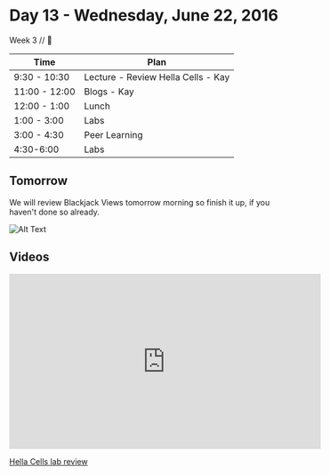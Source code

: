 # Day 13 - Wednesday, June 22, 2016 

Week 3 // :blue_heart:

Time       | Plan     |
----------------|-------
9:30 - 10:30  | Lecture - Review Hella Cells - Kay
11:00 - 12:00 | Blogs - Kay
12:00 - 1:00   | Lunch
1:00 - 3:00    | Labs
3:00 - 4:30   | Peer Learning
4:30-6:00     | Labs

## Tomorrow

We will review Blackjack Views tomorrow morning so finish it up, if you haven't done so already.

![Alt Text](http://i.makeagif.com/media/9-27-2015/Rqhfvi.gif)

## Videos

<iframe width="560" height="315" src="https://www.youtube.com/embed/gaIs5q2tW5g?rel=0&modestbranding=1" frameborder="0" allowfullscreen></iframe><p><a href="https://www.youtube.com/watch?v=gaIs5q2tW5g">Hella Cells lab review</a></p>
